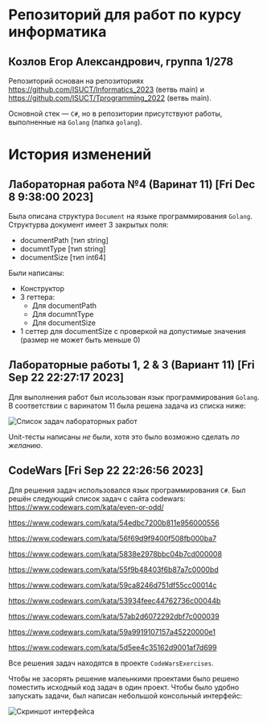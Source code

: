 # Репозиторий для работ по курсу информатика

## Козлов Егор Александрович, группа 1/278 

Репозиторий основан на репозиториях https://github.com/ISUCT/Informatics_2023 (ветвь main) и https://github.com/ISUCT/Tprogramming_2022 (ветвь main). 

Основной стек &mdash; `C#`, но в репозитории присутствуют работы, выполненные на `Golang` (папка `golang`).


# История изменений
## Лабораторная работа №4 (Варинат 11) [Fri Dec 8 9:38:00 2023]
Была описана структура `Document` на языке программирования `Golang`. Структурва документ имеет 3 закрытых поля:
+ documentPath [тип string]
+ documntType [тип string]
+ documentSize [тип int64]

Были написаны:
+ Конструктор
+ 3 геттера:
    + Для documentPath
    + Для documntType
    + Для documentSize
+ 1 сеттер для documentSize с проверкой на допустимые значения (размер не может быть меньше 0)

## Лабораторные работы 1, 2 & 3 (Вариант 11) [Fri Sep 22 22:27:17 2023]
Для выполнения работ был исользован язык программирования `Golang`. В соответствии с варинатом 11 была решена задача из списка ниже:

![Список задач лабораторных работ](./illustrations/lab_1_2_3.jpg)

Unit-тесты написаны *не* были, хотя это было возможно сделать *по желанию*.

## CodeWars [Fri Sep 22 22:26:56 2023]
Для решения задач использовался язык программирования `C#`. Был решён следующий список задач с сайта codewars:
https://www.codewars.com/kata/even-or-odd/

https://www.codewars.com/kata/54edbc7200b811e956000556

https://www.codewars.com/kata/56f69d9f9400f508fb000ba7

https://www.codewars.com/kata/5838e2978bbc04b7cd000008


https://www.codewars.com/kata/55f9b48403f6b87a7c0000bd

https://www.codewars.com/kata/59ca8246d751df55cc00014c

https://www.codewars.com/kata/53934feec44762736c00044b

https://www.codewars.com/kata/57ab2d6072292dbf7c000039



https://www.codewars.com/kata/59a9919107157a45220000e1

https://www.codewars.com/kata/5d5ee4c35162d9001af7d699

Все решения задач находятся в проекте `CodeWarsExercises`. 

Чтобы не засорять решение малеьнкими проектами было решено поместить исходный код задач в один проект. Чтобы было удобно запускать задачи, был написан небольшой консольный интерфейс:

![Скриншот интерфейса](./illustrations/Codewars.png)
